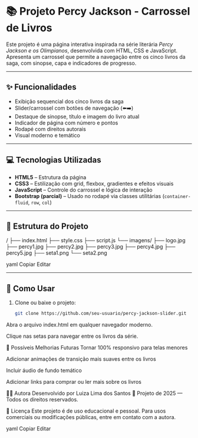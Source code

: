 # 📚 Projeto Percy Jackson - Carrossel de Livros

Este projeto é uma página interativa inspirada na série literária *Percy Jackson e os Olimpianos*, desenvolvida com HTML, CSS e JavaScript. Apresenta um carrossel que permite a navegação entre os cinco livros da saga, com sinopse, capa e indicadores de progresso.

---

## ✨ Funcionalidades

- Exibição sequencial dos cinco livros da saga
- Slider/carrossel com botões de navegação (⬅️➡️)
- Destaque de sinopse, título e imagem do livro atual
- Indicador de página com número e pontos
- Rodapé com direitos autorais
- Visual moderno e temático

---

## 💻 Tecnologias Utilizadas

- **HTML5** – Estrutura da página
- **CSS3** – Estilização com grid, flexbox, gradientes e efeitos visuais
- **JavaScript** – Controle do carrossel e lógica de interação
- **Bootstrap (parcial)** – Usado no rodapé via classes utilitárias (`container-fluid`, `row`, `col`)

---

## 📁 Estrutura do Projeto

/
├── index.html
├── style.css
├── script.js
└── imagens/
├── logo.jpg
├── percy1.jpg
├── percy2.jpg
├── percy3.jpg
├── percy4.jpg
├── percy5.jpg
├── seta1.png
└── seta2.png

yaml
Copiar
Editar

---

## 🚀 Como Usar

1. Clone ou baixe o projeto:
   ```bash
   git clone https://github.com/seu-usuario/percy-jackson-slider.git
Abra o arquivo index.html em qualquer navegador moderno.

Clique nas setas para navegar entre os livros da série.

🧩 Possíveis Melhorias Futuras
Tornar 100% responsivo para telas menores

Adicionar animações de transição mais suaves entre os livros

Incluir áudio de fundo temático

Adicionar links para comprar ou ler mais sobre os livros

👩‍💻 Autora
Desenvolvido por Luiza Lima dos Santos
📅 Projeto de 2025 — Todos os direitos reservados.

📝 Licença
Este projeto é de uso educacional e pessoal. Para usos comerciais ou modificações públicas, entre em contato com a autora.

yaml
Copiar
Editar
